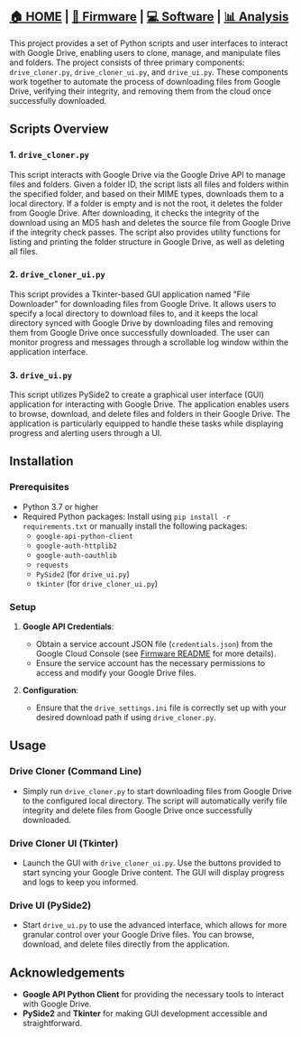 ## [🏠 HOME](../README.md) | [🔧 Firmware](../Firmware/README.md) | [💻 Software](./README.md) | [📊 Analysis](../Analysis/README.md)


This project provides a set of Python scripts and user interfaces to interact with Google Drive, enabling users to clone, manage, and manipulate files and folders. The project consists of three primary components: `drive_cloner.py`, `drive_cloner_ui.py`, and `drive_ui.py`. These components work together to automate the process of downloading files from Google Drive, verifying their integrity, and removing them from the cloud once successfully downloaded.

## Scripts Overview

### 1. `drive_cloner.py`
This script interacts with Google Drive via the Google Drive API to manage files and folders. Given a folder ID, the script lists all files and folders within the specified folder, and based on their MIME types, downloads them to a local directory. If a folder is empty and is not the root, it deletes the folder from Google Drive. After downloading, it checks the integrity of the download using an MD5 hash and deletes the source file from Google Drive if the integrity check passes. The script also provides utility functions for listing and printing the folder structure in Google Drive, as well as deleting all files.

### 2. `drive_cloner_ui.py`
This script provides a Tkinter-based GUI application named "File Downloader" for downloading files from Google Drive. It allows users to specify a local directory to download files to, and it keeps the local directory synced with Google Drive by downloading files and removing them from Google Drive once successfully downloaded. The user can monitor progress and messages through a scrollable log window within the application interface.

### 3. `drive_ui.py`
 This script utilizes PySide2 to create a graphical user interface (GUI) application for interacting with Google Drive. The application enables users to browse, download, and delete files and folders in their Google Drive. The application is particularly equipped to handle these tasks while displaying progress and alerting users through a UI.

## Installation

### Prerequisites
- Python 3.7 or higher
- Required Python packages: Install using `pip install -r requirements.txt` or manually install the following packages:
  - `google-api-python-client`
  - `google-auth-httplib2`
  - `google-auth-oauthlib`
  - `requests`
  - `PySide2` (for `drive_ui.py`)
  - `tkinter` (for `drive_cloner_ui.py`)

### Setup
1. **Google API Credentials**:
   - Obtain a service account JSON file (`credentials.json`) from the Google Cloud Console (see [Firmware README](../Firmware/README.md) for more details).
   - Ensure the service account has the necessary permissions to access and modify your Google Drive files.
   
2. **Configuration**:
   - Ensure that the `drive_settings.ini` file is correctly set up with your desired download path if using `drive_cloner.py`.

## Usage

### Drive Cloner (Command Line)
- Simply run `drive_cloner.py` to start downloading files from Google Drive to the configured local directory. The script will automatically verify file integrity and delete files from Google Drive once successfully downloaded.

### Drive Cloner UI (Tkinter)
- Launch the GUI with `drive_cloner_ui.py`. Use the buttons provided to start syncing your Google Drive content. The GUI will display progress and logs to keep you informed.

### Drive UI (PySide2)
- Start `drive_ui.py` to use the advanced interface, which allows for more granular control over your Google Drive files. You can browse, download, and delete files directly from the application.


## Acknowledgements

- **Google API Python Client** for providing the necessary tools to interact with Google Drive.
- **PySide2** and **Tkinter** for making GUI development accessible and straightforward.
